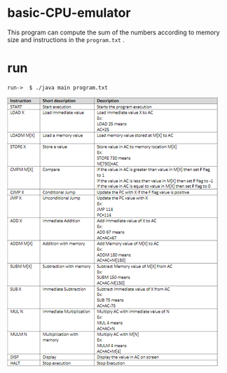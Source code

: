 # basic-CPU-emulator
This program can compute the sum of the numbers according to memory size and instructions in the `program.txt` .
# run
```run->  $ ./javac main.java  
run->  $ ./java main program.txt
```

![Image of instructions](https://github.com/Kheseyroon/basic-CPU-emulator/blob/master/instructions.png)
